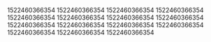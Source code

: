 1522460366354
1522460366354
1522460366354
1522460366354
1522460366354
1522460366354
1522460366354
1522460366354
1522460366354
1522460366354
1522460366354
1522460366354
1522460366354
1522460366354
1522460366354
